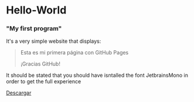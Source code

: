 # Hello-World
### "My first program"

It's a very simple website that displays:

> Esta es mi primera página con GitHub Pages
> 
> ¡Gracias GitHub!

It should be stated that you should have isntalled the font JetbrainsMono in order to get the full experience

[Descargar](https://fonts.google.com/specimen/JetBrains+Mono)
